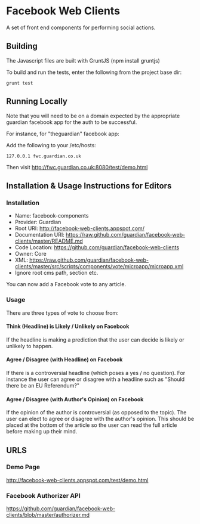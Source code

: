 Facebook Web Clients
====================

A set of front end components for performing social actions.

Building
--------

The Javascript files are built with GruntJS (npm install gruntjs)

To build and run the tests, enter the following from the project base dir:

```
grunt test
```

Running Locally
---------------
Note that you will need to be on a domain expected by the appropriate guardian facebook app for the auth to be successful.

For instance, for "theguardian" facebook app:

Add the following to your /etc/hosts:
```
127.0.0.1 fwc.guardian.co.uk
```
Then visit http://fwc.guardian.co.uk:8080/test/demo.html

Installation & Usage Instructions for Editors
---------------------------------------------

### Installation

* Name: facebook-components
* Provider: Guardian
* Root URI: http://facebook-web-clients.appspot.com/
* Documentation URI: https://raw.github.com/guardian/facebook-web-clients/master/README.md
* Code Location: https://github.com/guardian/facebook-web-clients
* Owner: Core
* XML:
  https://raw.github.com/guardian/facebook-web-clients/master/src/scripts/components/vote/microapp/microapp.xml
* Ignore root cms path, section etc.

You can now add a Facebook vote to any article.

### Usage

There are three types of vote to choose from:

#### Think (Headline) is Likely / Unlikely on Facebook
If the headline is making a prediction that the user can decide is likely or unlikely to happen.

#### Agree / Disagree (with Headline) on Facebook
If there is a controversial headline (which poses a yes / no question). For instance the user
can agree or disagree with a headline such as "Should there be an EU Referendum?"

#### Agree / Disagree (with Author's Opinion) on Facebook
If the opinion of the author is controversial (as opposed to the topic). The user can elect to agree or disagree with
the author's opinion. This should be placed at the bottom of the article so the user can read the full article before
making up their mind.

URLS
-------------

### Demo Page
http://facebook-web-clients.appspot.com/test/demo.html

### Facebook Authorizer API
https://github.com/guardian/facebook-web-clients/blob/master/authorizer.md


